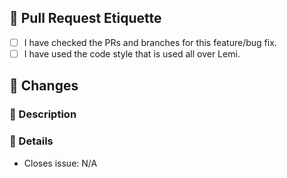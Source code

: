 ## 🍙 Pull Request Etiquette

<!--
For your pull request to be merged, there are a few guidelines that you must follow.
-->

- [ ] I have checked the PRs and branches for this feature/bug fix.
- [ ] I have used the code style that is used all over Lemi.

## 🎀 Changes

### 🍰 Description
<!--
Please provide general description of your changes and what this PR does.
-->

### 🌷 Details
<!--
Please list all the changes you've made here.
You may reference other PRs or issues.

If this PR is a respond to an issue, please change N/A with an issue number.
-->
- Closes issue: N/A
